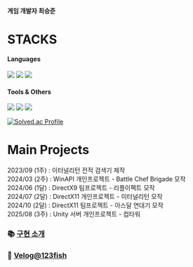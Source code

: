 #### 게임 개발자 최승준
# STACKS
#### Languages
<img src="https://img.shields.io/badge/c++-00599C?style=for-the-badge&logo=c%2B%2B&logoColor=white"> <img src="https://img.shields.io/badge/python-3776AB?style=for-the-badge&logo=python&logoColor=white">
<img src="https://img.shields.io/badge/csharp-8977AC?style=for-the-badge&logo=c&logoColor=white">
#### Tools & Others
<img src="https://img.shields.io/badge/Unity-000000?style=for-the-badge&logo=unity&logoColor=white"> <img src="https://img.shields.io/badge/GitHub Desktop-6e40c9?style=for-the-badge&logo=github&logoColor=white"> <img src="https://img.shields.io/badge/Markdown-2b303a?style=for-the-badge&logo=markdown&logoColor=white">

   
[![Solved.ac Profile](http://mazassumnida.wtf/api/v2/generate_badge?boj=123fish)](https://solved.ac/123fish/)

# Main Projects
2023/09 (1주) : 이터널리턴 전적 검색기 제작  
2024/03 (2주) : WinAPI 개인프로젝트 - Battle Chef Brigade 모작  
2024/06 (1달) : DirectX9 팀프로젝트 - 리플이펙트 모작  
2024/07 (2달) : DirectX11 개인프로젝트 - 이터널리턴 모작  
2024/10 (2달) : DirectX11 팀프로젝트 - 아스달 연대기 모작  
2025/08 (3주) : Unity 서버 개인프로젝트 - 컵타워  


### 📚 [구현 소개](https://github.com/manmarru/Portfolio)  
### 📝 [Velog@123fish](https://velog.io/@123fish)
